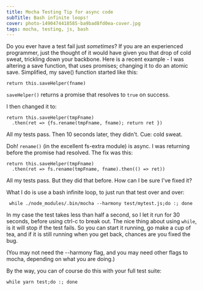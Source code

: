 ```yaml
---
title: Mocha Testing Tip for async code
subTitle: Bash infinite loops!
cover: photo-1490474418585-ba9bad8fd0ea-cover.jpg
tags: mocha, testing, js, bash
---
```


Do you ever have a test fail just *sometimes*? If you are an experienced programmer, just the thought of it would have given you that drop of cold sweat, trickling down your backbone. Here is a recent example - I was altering a save function, that uses promises; changing it to do an atomic save. Simplified, my save() function started like this:

    return this.saveHelper(fname)

`saveHelper()` returns a promise that resolves to `true` on success.

I then changed it to:

    return this.saveHelper(tmpFname)
      .then(ret => {fs.rename(tmpFname, fname); return ret })

All my tests pass. Then 10 seconds later, they didn't. Cue: cold sweat.

Doh! `rename()` (in the excellent fs-extra module) is async. I was returning before the promise had resolved. The fix was this:

    return this.saveHelper(tmpFname)
      .then(ret => fs.rename(tmpFname, fname).then(() => ret))

All my tests pass. But they did that before. How can I be sure I've fixed it?

What I do is use a bash infinite loop, to just run that test over and over:

     while ./node_modules/.bin/mocha --harmony test/mytest.js;do :; done

In my case the test takes less than half a second, so I let it run for 30 seconds, before using ctrl-c to break out. The nice thing about using `while`, is it will stop if the test fails. So you can start it running, go make a cup of tea, and if it is still running when you get back, chances are you fixed the bug.

(You may not need the --harmony flag, and you may need other flags to mocha, depending on what you are doing.)

By the way, you can of course do this with your full test suite:

    while yarn test;do :; done

